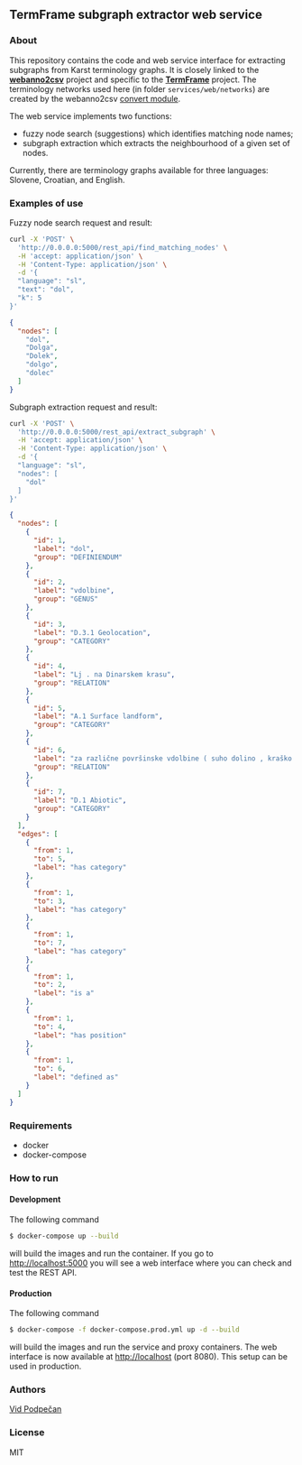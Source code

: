 ## TermFrame subgraph extractor web service


### About

This repository contains the code and web service interface for extracting subgraphs from Karst terminology graphs. It is closely linked to the **[webanno2csv](https://github.com/vpodpecan/webanno2csv)** project and specific to the **[TermFrame](https://termframe.ff.uni-lj.si/)** project. The terminology networks used here (in folder `services/web/networks`) are created by the webanno2csv [convert module](https://github.com/vpodpecan/webanno2csv/blob/main/convert.py).

The web service implements two functions:

- fuzzy node search (suggestions) which identifies matching node names;
- subgraph extraction which extracts the neighbourhood of a given set of nodes.

Currently, there are terminology graphs available for three languages: Slovene, Croatian, and English.


### Examples of use

Fuzzy node search request and result:

```bash
curl -X 'POST' \
  'http://0.0.0.0:5000/rest_api/find_matching_nodes' \
  -H 'accept: application/json' \
  -H 'Content-Type: application/json' \
  -d '{
  "language": "sl",
  "text": "dol",
  "k": 5
}'
```

```json
{
  "nodes": [
    "dol",
    "Dolga",
    "Dolek",
    "dolgo",
    "dolec"
  ]
}
```

Subgraph extraction request and result:

```bash
curl -X 'POST' \
  'http://0.0.0.0:5000/rest_api/extract_subgraph' \
  -H 'accept: application/json' \
  -H 'Content-Type: application/json' \
  -d '{
  "language": "sl",
  "nodes": [
    "dol"
  ]
}'
```

```json
{
  "nodes": [
    {
      "id": 1,
      "label": "dol",
      "group": "DEFINIENDUM"
    },
    {
      "id": 2,
      "label": "vdolbine",
      "group": "GENUS"
    },
    {
      "id": 3,
      "label": "D.3.1 Geolocation",
      "group": "CATEGORY"
    },
    {
      "id": 4,
      "label": "Lj . na Dinarskem krasu",
      "group": "RELATION"
    },
    {
      "id": 5,
      "label": "A.1 Surface landform",
      "group": "CATEGORY"
    },
    {
      "id": 6,
      "label": "za različne površinske vdolbine ( suho dolino , kraško polje ) na Dinarskem krasu",
      "group": "RELATION"
    },
    {
      "id": 7,
      "label": "D.1 Abiotic",
      "group": "CATEGORY"
    }
  ],
  "edges": [
    {
      "from": 1,
      "to": 5,
      "label": "has category"
    },
    {
      "from": 1,
      "to": 3,
      "label": "has category"
    },
    {
      "from": 1,
      "to": 7,
      "label": "has category"
    },
    {
      "from": 1,
      "to": 2,
      "label": "is a"
    },
    {
      "from": 1,
      "to": 4,
      "label": "has position"
    },
    {
      "from": 1,
      "to": 6,
      "label": "defined as"
    }
  ]
}
```


### Requirements

-  docker
-  docker-compose


### How to run

#### Development

The following command

```sh
$ docker-compose up --build
```

will build the images and run the container. If you go to [http://localhost:5000](http://localhost:5000) you will see a web interface where you can check and test the REST API.

#### Production

The following command

```sh
$ docker-compose -f docker-compose.prod.yml up -d --build
```

will build the images and run the service and proxy containers. The web interface is now available at [http://localhost](http://localhost) (port 8080). This setup can be used in production.


###  Authors

[Vid Podpečan](vid.podpecan@ijs.si)


### License

MIT
